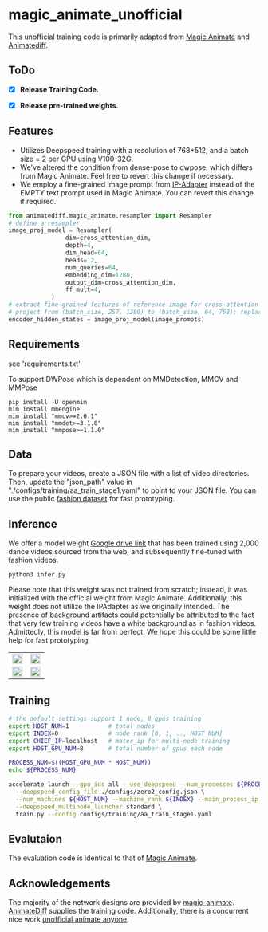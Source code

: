 # magic_animate_unofficial

This unofficial training code is primarily adapted from  [Magic Animate](https://github.com/magic-research/magic-animate) 
and [Animatediff](https://github.com/guoyww/AnimateDiff). 


## ToDo
- [x] **Release Training Code.**
- [x] **Release pre-trained weights.**


## Features
- Utilizes Deepspeed training with a resolution of 768*512, and a batch size = 2 per GPU using V100-32G. 
- We've altered the condition from dense-pose to dwpose, which differs from Magic Animate. Feel free to revert this change if necessary. 
- We employ a fine-grained image prompt from  [IP-Adapter](https://github.com/tencent-ailab/IP-Adapter) instead of the EMPTY text prompt used in Magic Animate. You can revert this change if required.

```python
from animatediff.magic_animate.resampler import Resampler
# define a resampler
image_proj_model = Resampler(
                dim=cross_attention_dim,
                depth=4,
                dim_head=64,
                heads=12,
                num_queries=64,
                embedding_dim=1280,
                output_dim=cross_attention_dim,
                ff_mult=4,
            )
# extract fine-grained features of reference image for cross-attention guidance
# project from (batch_size, 257, 1280) to (batch_size, 64, 768); replace empty text embeddings with this.
encoder_hidden_states = image_proj_model(image_prompts)
```
## Requirements

see 'requirements.txt'

To support DWPose which is dependent on MMDetection, MMCV and MMPose
```
pip install -U openmim
mim install mmengine
mim install "mmcv>=2.0.1"
mim install "mmdet>=3.1.0"
mim install "mmpose>=1.1.0"
```


## Data

To prepare your videos, create a JSON file with a list of video directories. 
Then, update the "json_path" value in "./configs/training/aa_train_stage1.yaml" to point to your JSON file.
You can use the public [fashion dataset](https://drive.google.com/drive/folders/17-BoVYRnG6WLymJ4q2tw-JJp_TC3u52P?usp=sharing) for fast prototyping.

## Inference

We offer a model weight [Google drive link](https://drive.google.com/file/d/1Zai8g2PRcYqTZ77bpZp4igg9ZZjosR4n/view?usp=sharing) that has been trained using 2,000 dance videos sourced from the web, and subsequently fine-tuned with fashion videos. 

```commandline
python3 infer.py
```


Please note that this weight was not trained from scratch; instead, it was initialized with the official weight from Magic Animate. 
Additionally, this weight does not utilize the IPAdapter as we originally intended. 
The presence of background artifacts could potentially be attributed to the fact that very few training videos have a white background as in fashion videos. Admittedly, this model is far from perfect. We hope this could be some little help for fast prototyping. 



<table class="center">
    <tr>
    <td width=50% style="border: none"><img src="assets/91BjuE6irxS.gif" style="width:100%"></td>
    <td width=50% style="border: none"><img src="assets/A16PpDz4r2S.gif" style="width:100%"></td>
    </tr>
    <tr>
    <td width=50% style="border: none"><img src="assets/91EWdk0xgDS.gif" style="width:100%"></td>
    <td width=50% style="border: none"><img src="assets/91Xg-11OuYS.gif" style="width:100%"></td>
    </tr>
</table>


## Training


```bash
# the default settings support 1 node, 8 gpus training
export HOST_NUM=1           # total nodes 
export INDEX=0              # node rank [0, 1, .., HOST_NUM]
export CHIEF_IP=localhost   # mater_ip for multi-node training
export HOST_GPU_NUM=8       # total number of gpus each node

PROCESS_NUM=$((HOST_GPU_NUM * HOST_NUM))
echo ${PROCESS_NUM}

accelerate launch --gpu_ids all --use_deepspeed --num_processes ${PROCESS_NUM} \
  --deepspeed_config_file ./configs/zero2_config.json \
  --num_machines ${HOST_NUM} --machine_rank ${INDEX} --main_process_ip ${CHIEF_IP} --main_process_port 2006 \
  --deepspeed_multinode_launcher standard \
  train.py --config configs/training/aa_train_stage1.yaml
```

## Evalutaion
The evaluation code is identical to that of [Magic Animate](https://github.com/magic-research/magic-animate).

## Acknowledgements
The majority of the network designs are provided by [magic-animate](https://github.com/magic-research/magic-animate/tree/main). 
[AnimateDiff](https://github.com/guoyww/AnimateDiff) supplies the training code. 
Additionally, there is a concurrent nice work  [unofficial animate anyone](https://github.com/guoqincode/AnimateAnyone-unofficial/tree/main).
